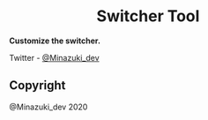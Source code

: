 <h1 align="center">Switcher Tool</h1>

**Customize the switcher.**

Twitter         - [@Minazuki_dev](https://twitter.com/Minazuki_dev)

## Copyright
@Minazuki_dev 2020






